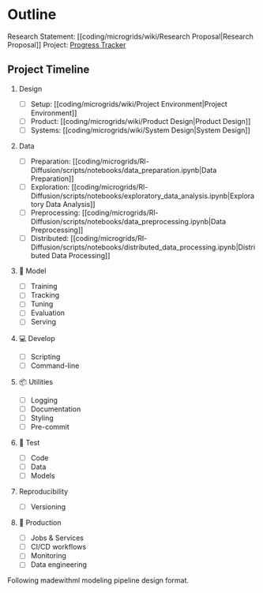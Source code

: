 # Outline
Research Statement: [[coding/microgrids/wiki/Research Proposal|Research Proposal]]
Project: [Progress Tracker](https://github.com/users/yeabsiramoges/projects/2/views/1)

## Project Timeline
1. Design
    - [ ] Setup: [[coding/microgrids/wiki/Project Environment|Project Environment]]
    - [ ] Product: [[coding/microgrids/wiki/Product Design|Product Design]]
    - [ ] Systems: [[coding/microgrids/wiki/System Design|System Design]]

2. Data
    - [ ] Preparation: [[coding/microgrids/Rl-Diffusion/scripts/notebooks/data_preparation.ipynb|Data Preparation]]
    - [ ] Exploration: [[coding/microgrids/Rl-Diffusion/scripts/notebooks/exploratory_data_analysis.ipynb|Exploratory Data Analysis]]
    - [ ] Preprocessing: [[coding/microgrids/Rl-Diffusion/scripts/notebooks/data_preprocessing.ipynb|Data Preprocessing]]
    - [ ] Distributed: [[coding/microgrids/Rl-Diffusion/scripts/notebooks/distributed_data_processing.ipynb|Distributed Data Processing]]

3. 🤖 Model
    - [ ] Training
    - [ ] Tracking
    - [ ] Tuning
    - [ ]  Evaluation
    - [ ] Serving

4. 💻 Develop
    - [ ] Scripting
    - [ ] Command-line

5. 📦 Utilities

    - [ ] Logging
    - [ ] Documentation
    - [ ] Styling
    - [ ] Pre-commit

6. 🧪 Test

    - [ ] Code
    - [ ] Data
    - [ ] Models

7. Reproducibility
    - [ ] Versioning

8. 🚀 Production
    - [ ] Jobs & Services
    - [ ] CI/CD workflows
    - [ ] Monitoring
    - [ ] Data engineering

Following madewithml modeling pipeline design format.

